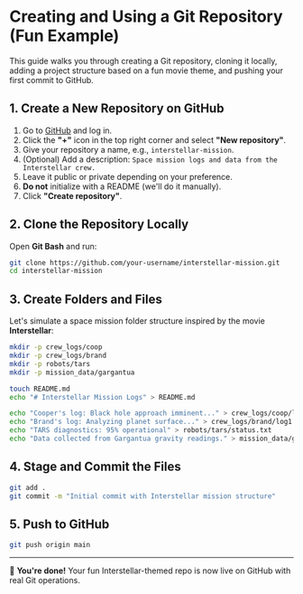 # Creating and Using a Git Repository (Fun Example)

This guide walks you through creating a Git repository, cloning it locally, adding a project structure based on a fun movie theme, and pushing your first commit to GitHub.

## 1. Create a New Repository on GitHub

1. Go to [GitHub](https://github.com) and log in.
2. Click the **"+"** icon in the top right corner and select **"New repository"**.
3. Give your repository a name, e.g., `interstellar-mission`.
4. (Optional) Add a description: `Space mission logs and data from the Interstellar crew.`
5. Leave it public or private depending on your preference.
6. **Do not** initialize with a README (we'll do it manually).
7. Click **"Create repository"**.

## 2. Clone the Repository Locally

Open **Git Bash** and run:

```bash
git clone https://github.com/your-username/interstellar-mission.git
cd interstellar-mission
```

## 3. Create Folders and Files

Let's simulate a space mission folder structure inspired by the movie **Interstellar**:

```bash
mkdir -p crew_logs/coop
mkdir -p crew_logs/brand
mkdir -p robots/tars
mkdir -p mission_data/gargantua

touch README.md
echo "# Interstellar Mission Logs" > README.md

echo "Cooper's log: Black hole approach imminent..." > crew_logs/coop/log1.txt
echo "Brand's log: Analyzing planet surface..." > crew_logs/brand/log1.txt
echo "TARS diagnostics: 95% operational" > robots/tars/status.txt
echo "Data collected from Gargantua gravity readings." > mission_data/gargantua/blackhole.txt
```

## 4. Stage and Commit the Files

```bash
git add .
git commit -m "Initial commit with Interstellar mission structure"
```

## 5. Push to GitHub

```bash
git push origin main
```

---

🎉 **You're done!** Your fun Interstellar-themed repo is now live on GitHub with real Git operations.
